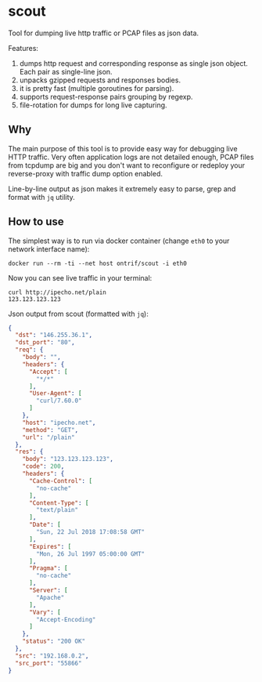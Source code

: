 # scout
Tool for dumping live http traffic or PCAP files as json data.

Features:
1. dumps http request and corresponding response as single json object. Each pair as single-line json.
2. unpacks gzipped requests and responses bodies.
3. it is pretty fast (multiple goroutines for parsing).
4. supports request-response pairs grouping by regexp.
5. file-rotation for dumps for long live capturing.

## Why
The main purpose of this tool is to provide easy way for debugging live HTTP traffic. 
Very often application logs are not detailed enough, PCAP files from tcpdump are big and 
you don't want to reconfigure or redeploy your reverse-proxy with traffic dump option enabled.

Line-by-line output as json makes it extremely easy to parse, grep and format with `jq` utility.

## How to use
The simplest way is to run via docker container (change `eth0` to your network interface name):
```
docker run --rm -ti --net host ontrif/scout -i eth0
```

Now you can see live traffic in your terminal:
```
curl http://ipecho.net/plain
123.123.123.123
```

Json output from scout (formatted with `jq`):
```json
{
  "dst": "146.255.36.1",
  "dst_port": "80",
  "req": {
    "body": "",
    "headers": {
      "Accept": [
        "*/*"
      ],
      "User-Agent": [
        "curl/7.60.0"
      ]
    },
    "host": "ipecho.net",
    "method": "GET",
    "url": "/plain"
  },
  "res": {
    "body": "123.123.123.123",
    "code": 200,
    "headers": {
      "Cache-Control": [
        "no-cache"
      ],
      "Content-Type": [
        "text/plain"
      ],
      "Date": [
        "Sun, 22 Jul 2018 17:08:58 GMT"
      ],
      "Expires": [
        "Mon, 26 Jul 1997 05:00:00 GMT"
      ],
      "Pragma": [
        "no-cache"
      ],
      "Server": [
        "Apache"
      ],
      "Vary": [
        "Accept-Encoding"
      ]
    },
    "status": "200 OK"
  },
  "src": "192.168.0.2",
  "src_port": "55866"
}
```

